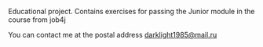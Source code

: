 Educational project. Contains exercises for passing the Junior module 
in the course from job4j

You can contact me at the postal address darklight1985@mail.ru